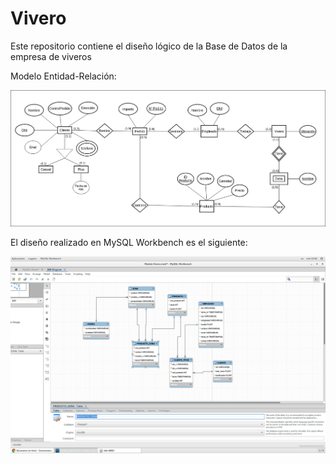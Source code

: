 # Vivero

Este repositorio contiene el diseño lógico de la Base de Datos de la empresa de viveros

Modelo Entidad-Relación:

![Captura Modelo Entidad-Relacion](https://github.com/PanchoMen/ADM_BBDD/blob/master/Vivero/Requisitos%20Vivero.png "Modelo Entidad-Relacion")

El diseño realizado en MySQL Workbench es el siguiente:

![Captura de MySQL Workbench](https://github.com/PanchoMen/ADM_BBDD/blob/master/Vivero/Modelo%20Vivero.png "Diseño Vivero")
